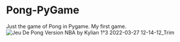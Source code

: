 # Pong-PyGame
Just the game of Pong in Pygame. My first game.
![Jeu De Pong Version NBA by Kylian 1°3 2022-03-27 12-14-12_Trim](https://user-images.githubusercontent.com/73359364/160276915-c8693cb2-f644-42e7-91ae-429398795a75.gif)
